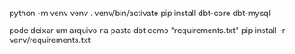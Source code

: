 python -m venv venv
. venv/bin/activate
pip install dbt-core dbt-mysql


pode deixar um arquivo na pasta dbt como "requirements.txt"
pip install -r venv/requirements.txt
